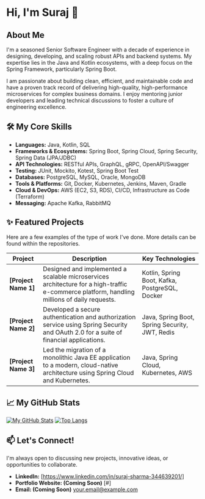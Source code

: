 # Hi, I'm Suraj 👋

## About Me
I'm a seasoned Senior Software Engineer with a decade of experience in designing, developing, and scaling robust APIs and backend systems. My expertise lies in the Java and Kotlin ecosystems, with a deep focus on the Spring Framework, particularly Spring Boot.

I am passionate about building clean, efficient, and maintainable code and have a proven track record of delivering high-quality, high-performance microservices for complex business domains. I enjoy mentoring junior developers and leading technical discussions to foster a culture of engineering excellence.

## 🛠️ My Core Skills
- **Languages:** Java, Kotlin, SQL
- **Frameworks & Ecosystems:** Spring Boot, Spring Cloud, Spring Security, Spring Data (JPA/JDBC)
- **API Technologies:** RESTful APIs, GraphQL, gRPC, OpenAPI/Swagger
- **Testing:** JUnit, Mockito, Kotest, Spring Boot Test
- **Databases:** PostgreSQL, MySQL, Oracle, MongoDB
- **Tools & Platforms:** Git, Docker, Kubernetes, Jenkins, Maven, Gradle
- **Cloud & DevOps:** AWS (EC2, S3, RDS), CI/CD, Infrastructure as Code (Terraform)
- **Messaging:** Apache Kafka, RabbitMQ

## ✨ Featured Projects
Here are a few examples of the type of work I've done. More details can be found within the repositories.

| Project | Description | Key Technologies |
|---|---|---|
| **[Project Name 1]** | Designed and implemented a scalable microservices architecture for a high-traffic e-commerce platform, handling millions of daily requests. | Kotlin, Spring Boot, Kafka, PostgreSQL, Docker |
| **[Project Name 2]** | Developed a secure authentication and authorization service using Spring Security and OAuth 2.0 for a suite of financial applications. | Java, Spring Boot, Spring Security, JWT, Redis |
| **[Project Name 3]** | Led the migration of a monolithic Java EE application to a modern, cloud-native architecture using Spring Cloud and Kubernetes. | Java, Spring Cloud, Kubernetes, AWS |

## 📈 My GitHub Stats

[![My GitHub Stats](https://github-readme-stats.vercel.app/api?username=jar-us&show_icons=true&theme=radical)](https://github.com/anuraghazra/github-readme-stats)
[![Top Langs](https://github-readme-stats.vercel.app/api/top-langs/?username=jar-us&layout=compact&theme=radical)](https://github.com/anuraghazra/github-readme-stats)

## 📫 Let's Connect!
I'm always open to discussing new projects, innovative ideas, or opportunities to collaborate.

- **LinkedIn:** [https://www.linkedin.com/in/suraj-sharma-344639201/]
- **Portfolio Website: (Coming Soon)** [#]
- **Email: (Coming Soon)** your.email@example.com
